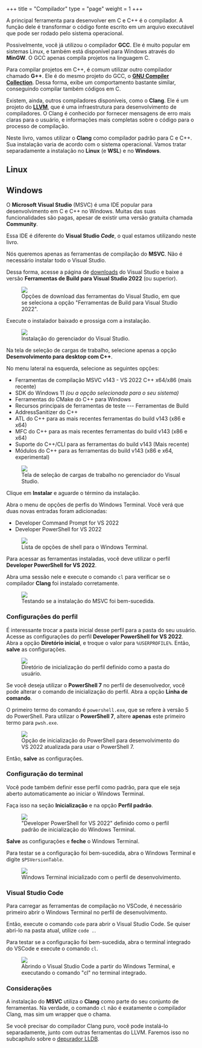 +++
  title = "Compilador"
  type = "page"
  weight = 1
+++

A principal ferramenta para desenvolver em C e C++ é o compilador.
A função dele é transformar o código fonte escrito em um arquivo executável que pode ser rodado pelo sistema operacional.

Possivelmente, você já utilizou o compilador **GCC**.
Ele é muito popular em sistemas Linux, e também está disponível para Windows através do **MinGW**.
O GCC apenas compila projetos na linguagem C.

Para compilar projetos em C++, é comum utilizar outro compilador chamado **G++**.
Ele é do mesmo projeto do GCC, o [**GNU Compiler Collection**](https://gcc.gnu.org/).
Dessa forma, exibe um comportamento bastante similar, conseguindo compilar também códigos em C.

Existem, ainda, outros compiladores disponíveis, como o **Clang**.
Ele é um projeto do [**LLVM**](https://llvm.org/), que é uma infraestrutura para desenvolvimento de compiladores.
O Clang é conhecido por fornecer mensagens de erro mais claras para o usuário, e informações mais completas sobre o código para o processo de compilação.

Neste livro, vamos utilizar o **Clang** como compilador padrão para C e C++.
Sua instalação varia de acordo com o sistema operacional.
Vamos tratar separadamente a instalação no **Linux** (e **WSL**) e no **Windows**.

## Linux

<!-- TODO -->

## Windows

O **Microsoft Visual Studio** (MSVC) é uma IDE popular para desenvolvimento em C e C++ no Windows.
Muitas das suas funcionalidades são pagas, apesar de existir uma versão gratuita chamada **Community**.

Essa IDE é diferente do **Visual Studio _Code_**, o qual estamos utilizando neste livro.

Nós queremos apenas as ferramentas de compilação do **MSVC**.
Não é necessário instalar todo o Visual Studio.

Dessa forma, acesse a página de [downloads](https://visualstudio.microsoft.com/pt-br/downloads/#build-tools-for-visual-studio-2022) do Visual Studio e baixe a versão **Ferramentas de Build para Visual Studio 2022** (ou superior).

<figure>
<img src="download_options.png" />
<figcaption>Opções de download das ferramentas do Visual Studio, em que se seleciona a opção "Ferramentas de Build para Visual Studio 2022".</figcaption>
</figure>

Execute o instalador baixado e prossiga com a instalação.

<figure>
<img src="vs_installer.png" />
<figcaption>Instalação do gerenciador do Visual Studio.</figcaption>
</figure>

Na tela de seleção de cargas de trabalho, selecione apenas a opção **Desenvolvimento para desktop com C++**.

No menu lateral na esquerda, selecione as seguintes opções:

- Ferramentas de compilação MSVC v143 - VS 2022 C++ x64/x86 (mais recente)
- SDK do Windows 11 _(ou a opção selecionada para o seu sistema)_
- Ferramentas do CMake do C++ para Windows
- Recursos principais de ferramentas de teste --- Ferramentas de Build
- AddressSanitizer do C++
- ATL do C++ para as mais recentes ferramentas do build v143 (x86 e x64)
- MFC do C++ para as mais recentes ferramentas do build v143 (x86 e x64)
- Suporte do C++/CLI para as ferramentas do build v143 (Mais recente)
- Módulos do C++ para as ferramentas do build v143 (x86 e x64, experimental)

<figure>
<img src="installing_msvc.png" />
<figcaption>Tela de seleção de cargas de trabalho no gerenciador do Visual Studio.</figcaption>
</figure>

Clique em **Instalar** e aguarde o término da instalação.

Abra o menu de opções de perfis do Windows Terminal.
Você verá que duas novas entradas foram adicionadas:

- Developer Command Prompt for VS 2022
- Developer PowerShell for VS 2022

<figure>
<img src="options_list.png" />
<figcaption>Lista de opções de shell para o Windows Terminal.</figcaption>
</figure>

Para acessar as ferramentas instaladas, você deve utilizar o perfil **Developer PowerShell for VS 2022**.

Abra uma sessão nele e execute o comando `cl` para verificar se o compilador **Clang** foi instalado corretamente.

<figure>
<img src="testing_cl.png" />
<figcaption>Testando se a instalação do MSVC foi bem-sucedida.</figcaption>
</figure>

### Configurações do perfil

É interessante trocar a pasta inicial desse perfil para a pasta do seu usuário.
Acesse as configurações do perfil **Developer PowerShell for VS 2022**.
Abra a opção **Diretório inicial**, e troque o valor para `%USERPROFILE%`.
Então, **salve** as configurações.

<figure>
<img src="./initial_directory.png" />
<figcaption>Diretório de inicialização do perfil definido como a pasta do usuário.</figcaption>
</figure>

Se você deseja utilizar o **PowerShell 7** no perfil de desenvolvedor, você pode alterar o comando de inicialização do perfil.
Abra a opção **Linha de comando**.

O primeiro termo do comando é `powershell.exe`, que se refere à versão 5 do PowerShell.
Para utilizar o **PowerShell 7**, altere **apenas** este primeiro termo para `pwsh.exe`.

<figure>
<img src="init_ps_dev.png" />
<figcaption>Opção de inicialização do PowerShell para desenvolvimento do VS 2022 atualizada para usar o PowerShell 7.</figcaption>
</figure>

Então, **salve** as configurações.

### Configuração do terminal

Você pode também definir esse perfil como padrão, para que ele seja aberto automaticamente ao iniciar o Windows Terminal.

Faça isso na seção **Inicialização** e na opção **Perfil padrão**.

<figure>
<img src="./default_profile.png" />
<figcaption>"Developer PowerShell for VS 2022" definido como o perfil padrão de inicialização do Windows Terminal.</figcaption>
</figure>

**Salve** as configurações e **feche** o Windows Terminal.

Para testar se a configuração foi bem-sucedida, abra o Windows Terminal e digite `$PSVersionTable`.

<figure>
<img src="./new_terminal.png" />
<figcaption>Windows Terminal inicializado com o perfil de desenvolvimento.</figcaption>
</figure>

### Visual Studio Code

Para carregar as ferramentas de compilação no VSCode, é necessário primeiro abrir o Windows Terminal no perfil de desenvolvimento.

Então, execute o comando `code` para abrir o Visual Studio Code.
Se quiser abri-lo na pasta atual, utilize `code .`.

Para testar se a configuração foi bem-sucedida, abra o terminal integrado do VSCode e execute o comando `cl`.

<figure>
<img src="./opening_code.png" />
<figcaption>Abrindo o Visual Studio Code a partir do Windows Terminal, e executando o comando "cl" no terminal integrado.</figcaption>
</figure>

### Considerações

A instalação do **MSVC** utiliza o **Clang** como parte do seu conjunto de ferramentas.
Na verdade, o comando `cl` não é exatamente o compilador Clang, mas sim um wrapper que o chama.

Se você precisar do compilador Clang puro, você pode instalá-lo separadamente, junto com outras ferramentas do LLVM.
Faremos isso no subcapítulo sobre o [depurador LLDB](../debugger/_index.md).

